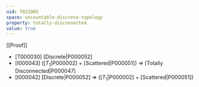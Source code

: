 ```yaml
---
uid: T021865
space: uncountable-discrete-topology
property: totally-disconnected
value: true
---
```

[[Proof]]

* [T000030] [Discrete|P000052]
* [I000043] ([$T_1$|P000002] + [Scattered|P000051]) => [Totally Disconnected|P000047]
* [I000042] [Discrete|P000052] => ([$T_1$|P000002] + [Scattered|P000051])

